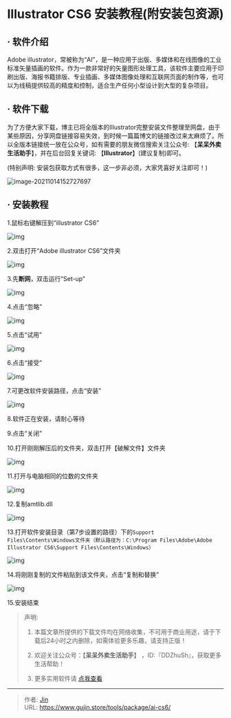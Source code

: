 # Illustrator CS6 安装教程(附安装包资源)


## · 软件介绍
Adobe illustrator，常被称为“AI”，是一种应用于出版、多媒体和在线图像的工业标准矢量插画的软件。作为一款非常好的矢量图形处理工具，该软件主要应用于印刷出版、海报书籍排版、专业插画、多媒体图像处理和互联网页面的制作等，也可以为线稿提供较高的精度和控制，适合生产任何小型设计到大型的复杂项目。

## · 软件下载
为了方便大家下载，博主已将全版本的Illustrator完整安装文件整理至网盘，由于某些原因，分享网盘链接容易失效，到时候一篇篇博文的链接改过来太麻烦了。所以全版本链接统一放在公众号，如有需要的朋友微信搜索关注公众号: 【**呆呆外卖生活助手**】，并在后台回复关键词: 【**Illustrator**】(建议复制)即可。

(特别声明: 安装包获取方式有很多，这一步非必须，大家凭喜好关注即可！)

![image-20211014152727697](https://img.gujin.store/img/image-20211014152727697.png)

## · 安装教程

1.鼠标右键解压到“illustrator CS6”

![img](https://img.gujin.store/img/v2-cf0f8668494f263081c74da0e5300f20_720w.png)

2.双击打开“Adobe illustrator CS6”文件夹

![img](https://img.gujin.store/img/v2-c76e4ab33c8332cb43b0c500e8012f3e_720w.png)

3.先**断网**，双击运行“Set-up”

![img](https://img.gujin.store/img/v2-77098e707989d37809a6c2052f93dba5_720w.png)

4.点击“忽略”

![img](https://img.gujin.store/img/v2-e7bbbc70c73d4410402f9476f71e08cc_720w.png)

5.点击“试用”

![img](https://img.gujin.store/img/v2-78a788ba5670f6998e14c3437ed025bb_720w.png)

6.点击“接受”

![img](https://img.gujin.store/img/v2-0d000cbdcff7ecef00f219b5149408a9_720w.png)

7.可更改软件安装路径，点击“安装”

![img](https://img.gujin.store/img/v2-d38ecd3494c269f1a4d5b9d451ed8b49_720w.png)

8.软件正在安装，请耐心等待

9.点击“关闭”

10.打开刚刚解压后的文件夹，双击打开【破解文件】文件夹

![img](https://img.gujin.store/img/v2-b6ea6ff9929e0acee5cc7eaa133f66d9_720w.png)

11.打开与电脑相同的位数的文件夹

![img](https://img.gujin.store/img/v2-4d3b3c40b9c0384accc9a901545b8839_720w.png)



12.复制amtlib.dll

![img](https://img.gujin.store/img/v2-0847136d1350793411a8b3e1ac15a4c5_720w.png)

13.打开软件安装目录（第7步设置的路径）下的`Support Files\Contents\Windows文件夹（默认路径为：C:\Program Files\Adobe\Adobe Illustrator CS6\Support Files\Contents\Windows）`

![img](https://img.gujin.store/img/v2-594534ec5acaa412dc7a8edb883bd68a_720w.png)

14.将刚刚复制的文件粘贴到该文件夹，点击“复制和替换”

![img](https://img.gujin.store/img/v2-e97b64021fd01bb11cf2d23298d223d5_720w.png)

15.安装结束




> 声明: 
>
> 1. 本篇文章所提供的下载文件均在网络收集，不可用于商业用途，请于下载后24小时之内删除，如需体验更多乐趣，请支持正版！
>
> 2. 欢迎关注公众号：【**呆呆外卖生活助手**】 ，ID:『DDZhuSh』，获取更多生活帮助！
>
> 3. 更多实用软件请  [点我查看](/tools)


---

> 作者: [Jin](https://img.gujin.store/img/favicon.ico)  
> URL: https://www.gujin.store/tools/package/ai-cs6/  

